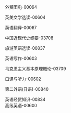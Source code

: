 外贸函电-00094      

英美文学选读-00604   

英语翻译-00087

中国近现代史纲要-03708   

旅游英语选读-00837      

英语写作-00603       

马克思主义基本原理概论-03709

口译与听力-00602        

第二外语(日语)-00840   

英语经贸知识-00834   
高级英语-00600
